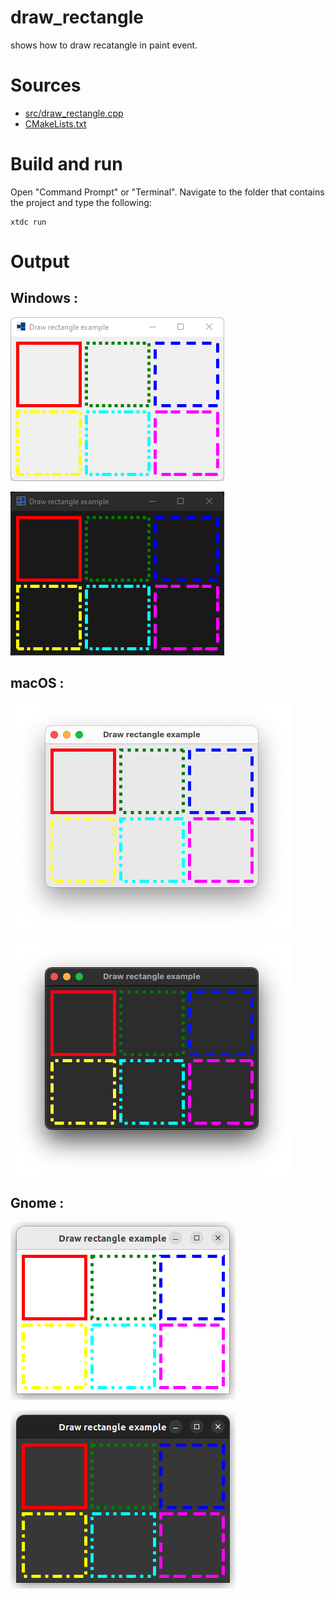# draw_rectangle

shows how to draw recatangle in paint event.

# Sources

* [src/draw_rectangle.cpp](src/draw_rectangle.cpp)
* [CMakeLists.txt](CMakeLists.txt)

# Build and run

Open "Command Prompt" or "Terminal". Navigate to the folder that contains the project and type the following:

```shell
xtdc run
```

# Output

## Windows :

![Screenshot](../../../../docs/pictures/examples/draw_rectangle_w.png)

![Screenshot](../../../../docs/pictures/examples/draw_rectangle_wd.png)

## macOS :

![Screenshot](../../../../docs/pictures/examples/draw_rectangle_m.png)

![Screenshot](../../../../docs/pictures/examples/draw_rectangle_md.png)

## Gnome :

![Screenshot](../../../../docs/pictures/examples/draw_rectangle_g.png)

![Screenshot](../../../../docs/pictures/examples/draw_rectangle_gd.png)
